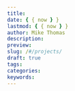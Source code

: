 ```yaml
---
title:
date: { { now } }
lastmod: { { now } }
author: Mike Thomas
description:
preview:
slug: /#/projects/
draft: true
tags:
categories:
keywords:
---
```

